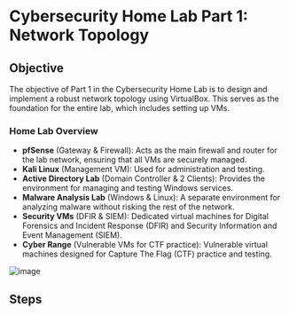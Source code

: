 # Cybersecurity Home Lab Part 1: Network Topology

## Objective
The objective of Part 1 in the Cybersecurity Home Lab is to design and implement a robust network topology using VirtualBox. This serves as the foundation for the entire lab, which includes setting up VMs.

### Home Lab Overview
- **pfSense** (Gateway & Firewall): Acts as the main firewall and router for the lab network, ensuring that all VMs are securely managed.
- **Kali Linux** (Management VM): Used for administration and testing.
- **Active Directory Lab** (Domain Controller & 2 Clients): Provides the environment for managing and testing Windows services.
- **Malware Analysis Lab** (Windows & Linux): A separate environment for analyzing malware without risking the rest of the network.
- **Security VMs** (DFIR & SIEM): Dedicated virtual machines for Digital Forensics and Incident Response (DFIR) and Security Information and Event Management (SIEM).
- **Cyber Range** (Vulnerable VMs for CTF practice): Vulnerable virtual machines designed for Capture The Flag (CTF) practice and testing.

![image](https://github.com/user-attachments/assets/b209063b-f198-4095-b795-90747eb26962)


## Steps

